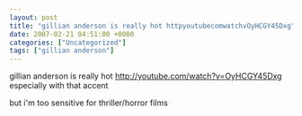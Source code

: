 ```yaml
---
layout: post
title: "gillian anderson is really hot httpyoutubecomwatchvOyHCGY45Dxg"
date: 2007-02-21 04:51:00 +0000
categories: ["Uncategorized"]
tags: ["gillian anderson"]
---
```


gillian anderson is really hot
http://youtube.com/watch?v=OyHCGY45Dxg
especially with that accent

but i'm too sensitive for thriller/horror films